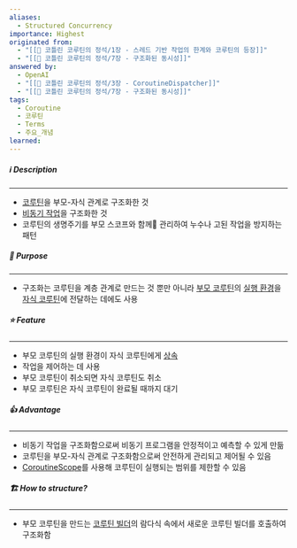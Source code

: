 ```yaml
---
aliases:
  - Structured Concurrency
importance: Highest
originated from:
  - "[[📘 코틀린 코루틴의 정석/1장 - 스레드 기반 작업의 한계와 코루틴의 등장]]"
  - "[[📘 코틀린 코루틴의 정석/7장 - 구조화된 동시성]]"
answered by:
  - OpenAI
  - "[[📘 코틀린 코루틴의 정석/3장 - CoroutineDispatcher]]"
  - "[[📘 코틀린 코루틴의 정석/7장 - 구조화된 동시성]]"
tags:
  - Coroutine
  - 코루틴
  - Terms
  - 주요_개념
learned:
---
```

##### ℹ️ Description
---
- [코루틴](코루틴.md)을 부모-자식 관계로 구조화한 것
- [비동기 작업](비동기%20작업.md)을 구조화한 것
- 코루틴의 생명주기를 부모 스코프와 함께 관리하여 누수나 고된 작업을 방지하는 패턴

##### 🎯 Purpose
---
- 구조화는 코루틴을 계층 관계로 만드는 것 뿐만 아니라 [부모 코루틴](부모%20코루틴.md)의 [실행 환경](실행%20환경.md)을 [자식 코루틴](자식%20코루틴.md)에 전달하는 데에도 사용

##### ⭐️ Feature
---
- 부모 코루틴의 실행 환경이 자식 코루틴에게 [상속](실행%20환경%20상속.md)
- 작업을 제어하는 데 사용
- 부모 코루틴이 취소되면 자식 코루틴도 취소
- 부모 코루틴은 자식 코루틴이 완료될 때까지 대기

##### 👍 Advantage
---
- 비동기 작업을 구조화함으로써 비동기 프로그램을 안정적이고 예측할 수 있게 만듦
- 코루틴을 부모-자식 관계로 구조화함으로써 안전하게 관리되고 제어될 수 있음
- [CoroutineScope](CoroutineScope.md)를 사용해 코루틴이 실행되는 범위를 제한할 수 있음

##### 🏗️ How to structure?
---
- 부모 코루틴을 만드는 [코루틴 빌더](코루틴%20빌더.md)의 람다식 속에서 새로운 코루틴 빌더를 호출하여 구조화함
